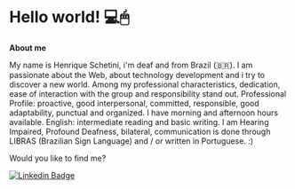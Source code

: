 # Hello world! 💻🖱

**About me**

My name is Henrique Schetini, i'm deaf and from Brazil (🇧🇷). I am passionate about the Web, about technology development and i try to discover a new world. Among my professional characteristics, dedication, ease of interaction with the group and responsibility stand out. Professional Profile: proactive, good interpersonal, committed, responsible, good adaptability, punctual and organized. I have morning and afternoon hours available.
English: intermediate reading and basic writing. I am Hearing Impaired, Profound Deafness, bilateral, communication is done through LIBRAS (Brazilian Sign Language) and / or written in Portuguese. :)

Would you like to find me?

[![Linkedin Badge](https://img.shields.io/badge/-LinkedIn-blue?style=flat-square&logo=Linkedin&logoColor=white&link=https://www.linkedin.com/in/omariosouto)](https://www.linkedin.com/in/henrique-schetini-pcd-17624511a/)
